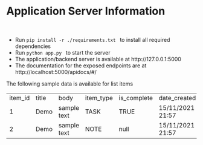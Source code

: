 <h1> Application Server Information </h1>
<br>


<ul>
<li>Run <code>pip install -r ./requirements.txt </code> to 
install all required dependencies</li>
<li>Run <code>python app.py </code> to start the server</li>
<li> The application/backend server is available at http://127.0.0.1:5000 </li>
<li> The documentation for the exposed endpoints are at http://localhost:5000/apidocs/#/ </li>
</li>
</ul>

<p> The following sample data is available for list items </p>

<table>
    <tr>
    <td>item_id</td>
    <td>title</td>
    <td>body</td>
    <td>item_type</td>
    <td>is_complete</td>
    <td>date_created</td>
    </tr>
    <tr>
    <td>1</td>
    <td>Demo</td>
    <td>sample text</td>
    <td>TASK</td>
    <td>TRUE</td>
    <td>15/11/2021 21:57</td>
    </tr>
    <tr>
    <td>2</td>
    <td>Demo</td>
    <td>sample text</td>
    <td>NOTE</td>
    <td>null</td>
    <td>15/11/2021 21:57</td>
    </tr>
</table>
    